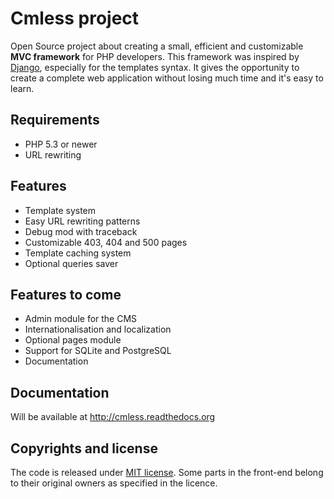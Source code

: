 # Cmless project

Open Source project about creating a small, efficient and customizable **MVC framework** for PHP developers.
This framework was inspired by [Django](https://www.djangoproject.com/), especially for the templates syntax.
It gives the opportunity to create a complete web application without losing much time and it's easy to learn.

## Requirements
- PHP 5.3 or newer
- URL rewriting

## Features
- Template system
- Easy URL rewriting patterns
- Debug mod with traceback
- Customizable 403, 404 and 500 pages
- Template caching system
- Optional queries saver

## Features to come
- Admin module for the CMS
- Internationalisation and localization
- Optional pages module
- Support for SQLite and PostgreSQL
- Documentation

## Documentation

Will be available at http://cmless.readthedocs.org

## Copyrights and license

The code is released under [MIT license](LICENSE).
Some parts in the front-end belong to their original owners as specified in the licence.
